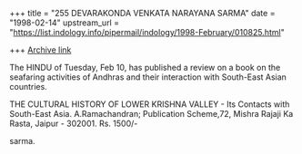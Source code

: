 +++
title = "255 DEVARAKONDA VENKATA NARAYANA SARMA"
date = "1998-02-14"
upstream_url = "https://list.indology.info/pipermail/indology/1998-February/010825.html"

+++
[Archive link](https://list.indology.info/pipermail/indology/1998-February/010825.html)

The HINDU of Tuesday, Feb 10, has published a review on a book on the
seafaring activities of Andhras and their interaction with South-East
Asian countries.

THE CULTURAL HISTORY OF LOWER KRISHNA VALLEY - Its Contacts with South-East
Asia. A.Ramachandran; Publication Scheme,72, Mishra Rajaji Ka Rasta,
Jaipur - 302001. Rs. 1500/-

sarma.



